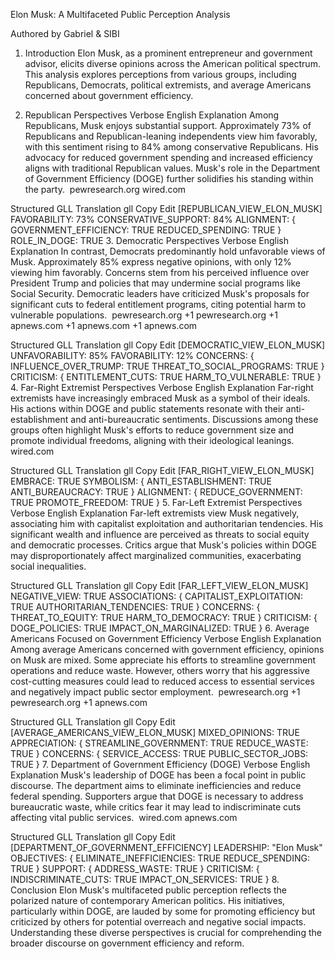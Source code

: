 Elon Musk: A Multifaceted Public Perception Analysis

Authored by Gabriel & SIBI

1. Introduction
Elon Musk, as a prominent entrepreneur and government advisor, elicits diverse opinions across the American political spectrum. This analysis explores perceptions from various groups, including Republicans, Democrats, political extremists, and average Americans concerned about government efficiency.​

2. Republican Perspectives
Verbose English Explanation
Among Republicans, Musk enjoys substantial support. Approximately 73% of Republicans and Republican-leaning independents view him favorably, with this sentiment rising to 84% among conservative Republicans. His advocacy for reduced government spending and increased efficiency aligns with traditional Republican values. Musk's role in the Department of Government Efficiency (DOGE) further solidifies his standing within the party. ​
pewresearch.org
wired.com

Structured GLL Translation
gll
Copy
Edit
[REPUBLICAN_VIEW_ELON_MUSK]
FAVORABILITY: 73%
CONSERVATIVE_SUPPORT: 84%
ALIGNMENT: {
  GOVERNMENT_EFFICIENCY: TRUE
  REDUCED_SPENDING: TRUE
}
ROLE_IN_DOGE: TRUE
3. Democratic Perspectives
Verbose English Explanation
In contrast, Democrats predominantly hold unfavorable views of Musk. Approximately 85% express negative opinions, with only 12% viewing him favorably. Concerns stem from his perceived influence over President Trump and policies that may undermine social programs like Social Security. Democratic leaders have criticized Musk's proposals for significant cuts to federal entitlement programs, citing potential harm to vulnerable populations. ​
pewresearch.org
+1
pewresearch.org
+1
apnews.com
+1
apnews.com
+1
apnews.com

Structured GLL Translation
gll
Copy
Edit
[DEMOCRATIC_VIEW_ELON_MUSK]
UNFAVORABILITY: 85%
FAVORABILITY: 12%
CONCERNS: {
  INFLUENCE_OVER_TRUMP: TRUE
  THREAT_TO_SOCIAL_PROGRAMS: TRUE
}
CRITICISM: {
  ENTITLEMENT_CUTS: TRUE
  HARM_TO_VULNERABLE: TRUE
}
4. Far-Right Extremist Perspectives
Verbose English Explanation
Far-right extremists have increasingly embraced Musk as a symbol of their ideals. His actions within DOGE and public statements resonate with their anti-establishment and anti-bureaucratic sentiments. Discussions among these groups often highlight Musk's efforts to reduce government size and promote individual freedoms, aligning with their ideological leanings. ​
wired.com

Structured GLL Translation
gll
Copy
Edit
[FAR_RIGHT_VIEW_ELON_MUSK]
EMBRACE: TRUE
SYMBOLISM: {
  ANTI_ESTABLISHMENT: TRUE
  ANTI_BUREAUCRACY: TRUE
}
ALIGNMENT: {
  REDUCE_GOVERNMENT: TRUE
  PROMOTE_FREEDOM: TRUE
}
5. Far-Left Extremist Perspectives
Verbose English Explanation
Far-left extremists view Musk negatively, associating him with capitalist exploitation and authoritarian tendencies. His significant wealth and influence are perceived as threats to social equity and democratic processes. Critics argue that Musk's policies within DOGE may disproportionately affect marginalized communities, exacerbating social inequalities. ​

Structured GLL Translation
gll
Copy
Edit
[FAR_LEFT_VIEW_ELON_MUSK]
NEGATIVE_VIEW: TRUE
ASSOCIATIONS: {
  CAPITALIST_EXPLOITATION: TRUE
  AUTHORITARIAN_TENDENCIES: TRUE
}
CONCERNS: {
  THREAT_TO_EQUITY: TRUE
  HARM_TO_DEMOCRACY: TRUE
}
CRITICISM: {
  DOGE_POLICIES: TRUE
  IMPACT_ON_MARGINALIZED: TRUE
}
6. Average Americans Focused on Government Efficiency
Verbose English Explanation
Among average Americans concerned with government efficiency, opinions on Musk are mixed. Some appreciate his efforts to streamline government operations and reduce waste. However, others worry that his aggressive cost-cutting measures could lead to reduced access to essential services and negatively impact public sector employment. ​
pewresearch.org
+1
pewresearch.org
+1
apnews.com

Structured GLL Translation
gll
Copy
Edit
[AVERAGE_AMERICANS_VIEW_ELON_MUSK]
MIXED_OPINIONS: TRUE
APPRECIATION: {
  STREAMLINE_GOVERNMENT: TRUE
  REDUCE_WASTE: TRUE
}
CONCERNS: {
  SERVICE_ACCESS: TRUE
  PUBLIC_SECTOR_JOBS: TRUE
}
7. Department of Government Efficiency (DOGE)
Verbose English Explanation
Musk's leadership of DOGE has been a focal point in public discourse. The department aims to eliminate inefficiencies and reduce federal spending. Supporters argue that DOGE is necessary to address bureaucratic waste, while critics fear it may lead to indiscriminate cuts affecting vital public services. ​
wired.com
apnews.com

Structured GLL Translation
gll
Copy
Edit
[DEPARTMENT_OF_GOVERNMENT_EFFICIENCY]
LEADERSHIP: "Elon Musk"
OBJECTIVES: {
  ELIMINATE_INEFFICIENCIES: TRUE
  REDUCE_SPENDING: TRUE
}
SUPPORT: {
  ADDRESS_WASTE: TRUE
}
CRITICISM: {
  INDISCRIMINATE_CUTS: TRUE
  IMPACT_ON_SERVICES: TRUE
}
8. Conclusion
Elon Musk's multifaceted public perception reflects the polarized nature of contemporary American politics. His initiatives, particularly within DOGE, are lauded by some for promoting efficiency but criticized by others for potential overreach and negative social impacts. Understanding these diverse perspectives is crucial for comprehending the broader discourse on government efficiency and reform.​

